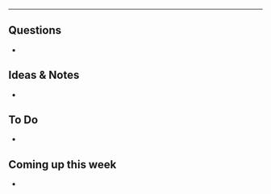 




************************************

## Questions 

* 

## Ideas & Notes

* 

## To Do

* 

## Coming up this week

* 





